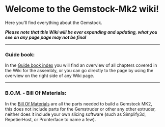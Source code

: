 # Welcome to the Gemstock-Mk2 wiki!

Here you'll find everything about the Gemstock.

**_Please note that this Wiki will be ever expanding and updating, what you see on any page page may not be final_**

***

### Guide book:
In the [Guide book index](https://gemstockco.github.io/Gemstock-Mk2/guidebook) you will find an overview of all chapters covered in the Wiki for the assembly, or you can go directly to the page by using the overview on the right side of any Wiki page.

***

### B.O.M. - Bill Of Materials:
In the [Bill Of Materials](https://github.com/GemstockCo/Gemstock-Mk2/wiki/B.O.M.---Bill-Of-Materials) are all the parts needed to build a Gemstock MK2, this does not include parts for the Gemstruder or other any other extruder, neither does it include your own slicing software (such as Simplify3d, RepetierHost, or Pronterface to name a few).
